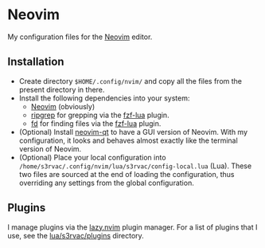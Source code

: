 # Neovim

My configuration files for the [Neovim](https://neovim.io/) editor.

## Installation

* Create directory `$HOME/.config/nvim/` and copy all the files from the present directory in there.
* Install the following dependencies into your system:
  * [Neovim](https://neovim.io/) (obviously)
  * [ripgrep](https://github.com/BurntSushi/ripgrep) for grepping via the [fzf-lua](https://github.com/ibhagwan/fzf-lua) plugin.
  * [fd](https://github.com/sharkdp/fd) for finding files via the [fzf-lua](https://github.com/ibhagwan/fzf-lua) plugin.
* (Optional) Install [neovim-qt](https://github.com/equalsraf/neovim-qt) to have a GUI version of Neovim. With my configuration, it looks and behaves almost exactly like the terminal version of Neovim.
* (Optional) Place your local configuration into `/home/s3rvac/.config/nvim/lua/s3rvac/config-local.lua` (Lua). These two files are sourced at the end of loading the configuration, thus overriding any settings from the global configuration.

## Plugins

I manage plugins via the [lazy.nvim](https://github.com/folke/lazy.nvim) plugin manager. For a list of plugins that I use, see the [lua/s3rvac/plugins](lua/s3rvac/plugins) directory.
